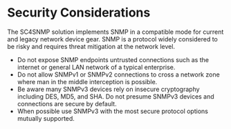 
# Security Considerations

The SC4SNMP solution implements SNMP in a compatible mode for current and legacy network device gear.
SNMP is a protocol widely considered to be risky and requires threat mitigation at the network level.

* Do not expose SNMP endpoints untrusted connections such as the internet or general LAN network of a typical enterprise.
* Do not allow SNMPv1 or SNMPv2 connections to cross a network zone where man in the middle interception is possible.
* Be aware many SNMPv3 devices rely on insecure cryptography including DES, MD5, and SHA. Do not presume SNMPv3 devices and connections are secure by default.
* When possible use SNMPv3 with the most secure protocol options mutually supported.